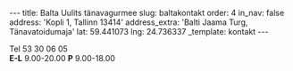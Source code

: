 <head>
  <!-- Google tag (gtag.js) -->
<script async src="https://www.googletagmanager.com/gtag/js?id=G-EBF6K6EEWH"></script>
<script>
  window.dataLayer = window.dataLayer || [];
  function gtag(){dataLayer.push(arguments);}
  gtag('js', new Date());

  gtag('config', 'G-EBF6K6EEWH');
</script>
</head>
---
title: Balta Uulits tänavagurmee
slug: baltakontakt
order: 4
in_nav: false
address: 'Kopli 1, Tallinn 13414'
address_extra: 'Balti Jaama Turg, Tänavatoidumaja'
lat: 59.441073
lng: 24.736337
_template: kontakt
---

Tel 53 30 06 05  
**E-L** 9.00-20.00 **P** 9.00-18.00
